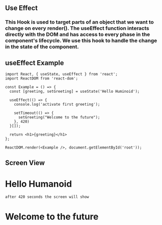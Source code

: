 ## Use Effect

### This Hook is used to target parts of an object that we want to change on every render(). The useEffect function interacts directly with the DOM and has access to every phase in the component's lifecycle. We use this hook to handle the change in the state of the component.

## useEffect Example

```
import React, { useState, useEffect } from 'react';
import ReactDOM from 'react-dom';

const Example = () => {
  const [greeting, setGreeting] = useState('Hello Huminoid');

  useEffect(() => {
    console.log('activate first greeting');

    setTimeout(() => {
      setGreeting("Welcome to the future");
    }, 420)
  }[]);

  return <h1>{greeting}</h1>
};

ReactDOM.render(<Example />, document.getElementById('root'));

```

## Screen View

# Hello Humanoid

```
after 420 seconds the screen will show
```

# Welcome to the future
